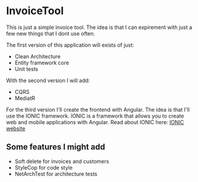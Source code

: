 # InvoiceTool

This is just a simple invoice tool. The idea is that I can expirement with just a few new things that I dont use often. 

The first version of this application will exists of just:
- Clean Architecture
- Entity framework core
- Unit tests

With the second version I will add:
- CQRS 
- MediatR

For the third version I'll create the frontend with Angular. The idea is that I'll use the IONIC framework. IONIC is a framework that allows you to create web and mobile applications with Angular.
Read about IONIC here: [IONIC website](https://ionicframework.com/)


## Some features I might add
- Soft delete for invoices and customers
- StyleCop for code style
- NetArchTest for architecture tests 
